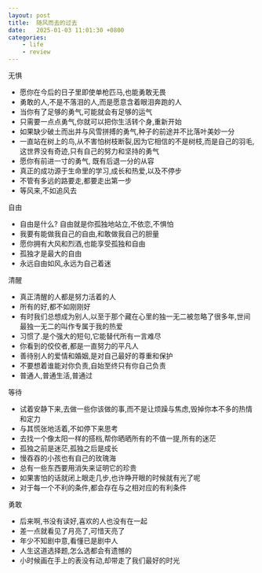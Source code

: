 ```yaml
---
layout: post
title:  随风而去的过去
date:   2025-01-03 11:01:30 +0800
categories: 
    - life 
    - review
---
```


无惧

- 愿你在今后的日子里即使单枪匹马,也能勇敢无畏
- 勇敢的人,不是不落泪的人,而是愿意含着眼泪奔跑的人
- 当你有了足够的勇气,可能就会有足够的运气
- 只需要一点点勇气,你就可以把你生活转个身,重新开始
- 如果缺少破土而出并与风雪拼搏的勇气,种子的前途并不比落叶美妙一分
- 一直站在树上的鸟,从不害怕树枝断裂,因为它相信的不是树枝,而是自己的羽毛,这世界没有奇迹,只有自己的努力和坚持的勇气
- 愿你有前进一寸的勇气, 既有后退一分的从容
- 真正的成功源于生命里的学习,成长和热爱,以及不停步
- 不管有多远的路要走,都要走出第一步
- 等风来,不如追风去

自由

- 自由是什么? 自由就是你孤独地站立,不依恋,不惧怕
- 我要有能做我自己的自由,和敢做我自己的胆量
- 愿你拥有大风和烈酒,也能享受孤独和自由
- 孤独才是最大的自由
- 永远自由如风,永远为自己着迷

清醒

- 真正清醒的人都是努力活着的人
- 所有的好,都不如刚刚好
- 有时我们总想成为别人,以至于那个藏在心里的独一无二被忽略了很多年,世间最独一无二的叫作专属于我的热爱
- 习惯了.是个强大的短句,它能替代所有一言难尽
- 你看到的佼佼者,都是一直努力的平凡人
- 善待别人的爱情和婚姻,是对自己最好的尊重和保护
- 不要想着谁能对你负责,自始至终只有你自己负责
- 普通人,普通生活,普通过

等待

- 试着安静下来,去做一些你该做的事,而不是让烦躁与焦虑,毁掉你本不多的热情和定力
- 与其慌张地活着,不如停下来思考
- 去找一个像太阳一样的搭档,帮你晒晒所有的不值一提,所有的迷茫
- 孤独之前是迷茫,孤独之后是成长
- 慢吞吞的小孩也有自己的玫瑰海
- 总有一些东西要用消失来证明它的珍贵
- 如果害怕的话就闭上眼走几步,也许睁开眼的时候就有光了呢
- 对于每一个不利的条件,都会存在与之相对应的有利条件

勇敢

- 后来啊,书没有读好,喜欢的人也没有在一起
- 差一点就看见了月亮了,可惜天亮了
- 年少不知剧中意,看懂已是剧中人
- 人生这道选择题,怎么选都会有遗憾的
- 小时候画在手上的表没有动,却带走了我们最好的时光 

